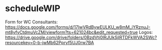 # scheduleWIP
Form for WC Consultants: https://docs.google.com/forms/d/17IwVRdBywEULKU_w8mM_iYRznuJ-mt8yfyCtdmuVcZM/viewform?ts=621024bc&edit_requested=true
Logos: https://drive.google.com/drive/folders/0BzdVtj0IRJUkSjlRTDFkWVA2SWc?resourcekey=0-b-jwMb62Ppryf5UJ0rw7BA

